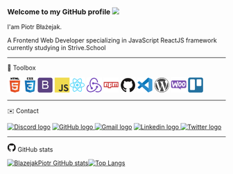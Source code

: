 ### Welcome to my GitHub profile <img src="https://c.tenor.com/z2xJqhCpneIAAAAM/wave-hand.gif" width="30px">  ###

<!--
---

<img alt="Twitter URL" src="https://img.shields.io/twitter/url?style=social&url=https%3A%2F%2Ftwitter.com%2FPiotrBlazejak">

---
-->

I'am Piotr Błażejak. 

A Frontend Web Developer specializing in JavaScript ReactJS framework currently studying in Strive.School 

---

🧰 Toolbox

<img src="https://github.com/devicons/devicon/blob/master/icons/html5/html5-original-wordmark.svg" alt="HTML 5 logo" width="35" height="35" /><img src="https://github.com/devicons/devicon/blob/master/icons/css3/css3-original-wordmark.svg" alt="CSS 3 LOGO"  width="35" height="35"  /><img src="https://github.com/devicons/devicon/blob/master/icons/bootstrap/bootstrap-plain.svg" alt="Bootstrap logo" width="35" height="35" /> <img src="https://github.com/devicons/devicon/blob/master/icons/javascript/javascript-original.svg" alt="JavaScript logo"  width="35" height="35"  /><img src="https://github.com/devicons/devicon/blob/master/icons/react/react-original.svg" alt="ReactJS logo"  width="35" height="35"  />
<img src="https://github.com/devicons/devicon/blob/master/icons/redux/redux-original.svg" alt="Redux Logo"  width="35" height="35"  />
<img src="https://github.com/devicons/devicon/blob/master/icons/npm/npm-original-wordmark.svg" alt="NPM LOGO"  width="35" height="35"  />
<img src="https://github.com/devicons/devicon/blob/master/icons/github/github-original.svg" alt="GitHub logo"  width="35" height="35"  />
<img src="https://github.com/devicons/devicon/blob/master/icons/vscode/vscode-original.svg" alt="VSCode logo"  width="35" height="35"  />
<img src="https://github.com/devicons/devicon/blob/master/icons/wordpress/wordpress-plain.svg" alt="Wordpress logo"  width="35" height="35"  />
<img src="https://github.com/devicons/devicon/blob/master/icons/woocommerce/woocommerce-original.svg" alt="Woocommerce logo"  width="35" height="35"  />
<img src="https://github.com/devicons/devicon/blob/master/icons/trello/trello-plain.svg" alt="Trello logo"  width="35" height="35"  />

---

✉️ Contact

<a href="https://discord.com/users/6313"><img src="https://img.shields.io/badge/Discord-7289DA?style=for-the-badge&logo=discord&logoColor=white" alt="Discord logo"/></a> <a href="https://github.com/BlazejakPiotr"><img src="https://img.shields.io/badge/GitHub-100000?style=for-the-badge&logo=github&logoColor=white" alt="GitHub logo" /> </a> <a href="mailto:hglock@gmail.com"><img src="https://img.shields.io/badge/Gmail-D14836?style=for-the-badge&logo=gmail&logoColor=white" alt="Gmail logo" /></a>          <a href="https://www.linkedin.com/in/blazejakpiotr"><img src="https://img.shields.io/badge/LinkedIn-0077B5?style=for-the-badge&logo=linkedin&logoColor=white" alt="Linkedin logo" /> </a>     <a href="https://twitter.com/PiotrBlazejak"><img src="https://img.shields.io/badge/Twitter-1DA1F2?style=for-the-badge&logo=twitter&logoColor=white" alt="Twitter logo" /> </a>     

---

<img src="https://github.com/devicons/devicon/blob/master/icons/github/github-original.svg" alt="GitHub logo"  width="20" height="20"  /> GitHub stats

[![BlazejakPiotr GitHub stats](https://github-readme-stats.vercel.app/api?username=blazejakpiotr)](https://github.com/blazejakpiotr/github-readme-stats)[![Top Langs](https://github-readme-stats.vercel.app/api/top-langs/?username=blazejakpiotr&layout=compact)](https://github.com/blazejakpiotr/github-readme-stats)
 
